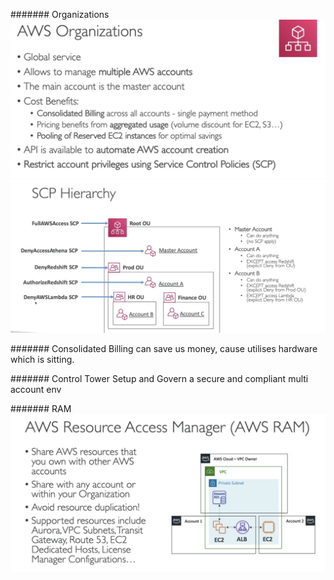 #######
Organizations
![](imgs/orgs.png)
![](imgs/scp.png)


#######
Consolidated Billing can save us money, cause utilises hardware which is sitting.

#######
Control Tower
Setup and Govern a secure and compliant multi account env

#######
RAM
![](imgs/ram.png)


